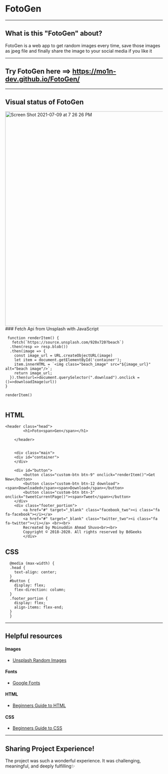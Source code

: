 # FotoGen

---

## What is this "FotoGen" about?

FotoGen is a web app to get random images every time, save those images as jpeg file and finally share the image to your social media if you like it

---

## Try FotoGen here ==> https://mo1n-dev.github.io/FotoGen/
---

## Visual status of FotoGen

<img width="684" alt="Screen Shot 2021-07-09 at 7 26 26 PM" src="https://user-images.githubusercontent.com/85831534/125116276-c9f34880-e0ec-11eb-832e-b84a75bc61a7.png">
### Fetch Api from Unsplash with JavaScript

```const numItemsToGenerate = 1;
 function renderItem() {
   fetch(`https://source.unsplash.com/920x720?beach`)
  .then(resp => resp.blob())
  .then(image => {
    const image_url = URL.createObjectURL(image)
    let item = document.getElementById('container');
    item.innerHTML = `<img class="beach_image" src="${image_url}" alt="beach image"/>`;
    return image_url;
  }).then(url=>document.querySelector(".download").onclick = ()=>downloadImage(url))
}

renderItem()


```

## HTML

```
<header class="head">
		<h1>Foto<span>Gen</span></h1>

	</header>


	<div class="main">
	<div id="container">
	</div>

	<div id="button">
		<button class="custom-btn btn-9" onclick="renderItem()">Get New</button>
		<button class="custom-btn btn-12 download"><span>Downloaded</span><span>Download</span></button>
		<button class="custom-btn btn-3"  onclick="tweetCurrentPage()"><span>Tweet</span></button>
	</div>
	<div class="footer_portion">
		<a href="#" target="_blank" class="facebook_two"><i class="fa fa-facebook"></i></a>
		<a href="#" target="_blank" class="twitter_two"><i class="fa fa-twitter"></i></a> <br><br>
		Recreated by Moinuddin Ahmad Shuvo<br><br>
		Copyright © 2018-2020. All rights reserved by BdGeeks
		</div>
```

## CSS

```
  @media (max-width) {
  .head {
    text-align: center;
  }
  #button {
    display: flex;
    flex-direction: column;
  }
  .footer_portion {
    display: flex;
    align-items: flex-end;
  }
  }
```

---

## Helpful resources

#### Images

- [Unsplash Random Images](https://source.unsplash.com/random)

#### Fonts

- [Google Fonts](https://fonts.google.com/)

#### HTML

- [Beginners Guide to HTML](https://www.codecademy.com/learn/learn-html)

#### CSS

- [Beginners Guide to CSS](https://www.codecademy.com/learn/learn-css)

---

## Sharing Project Experience!

The project was such a wonderful experience. It was challenging, meaningful, and deeply fulfilling✨
